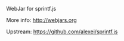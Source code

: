 WebJar for sprintf.js

More info: http://webjars.org

Upstream: https://github.com/alexei/sprintf.js
